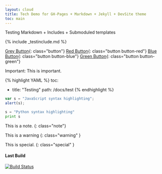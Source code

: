 ```yaml
---
layout: cloud
title: Tech Demo for GH-Pages + Markdown + Jekyll + DevSite theme
toc: main
---
```


Testing Markdown + Includes + Submoduled templates

{% include _testinclude.md %}

[Grey Button](http://www.google.com){: class="button"}
[Red Button](http://www.google.com){: class="button button-red"}
[Blue Button](http://www.google.com){: class="button button-blue"}
[Green Button](http://www.google.com){: class="button button-green"}

Important: This is important.

{% highlight YAML %}
toc:
- title: "Testing"
  path: /docs/test
{% endhighlight %}

```javascript
var s = "JavaScript syntax highlighting";
alert(s);
```
 
```python
s = "Python syntax highlighting"
print s
```

This is a note.
{: class="note"}

This is a warning
{: class="warning" }

This is special.
{: class="special" }

#### Last Build

[![Build Status](https://magnum.travis-ci.com/GoogleCloudPlatform/docs.svg?token=9opyxGM94DZFoFqawuGn&branch=gh-pages)](https://magnum.travis-ci.com/GoogleCloudPlatform/docs)
